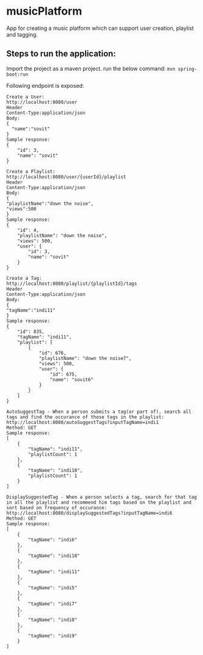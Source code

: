 # musicPlatform
App for creating a music platform which can support user creation, playlist and tagging.

## Steps to run the application:
Import the project as a maven project.
run the below command:
```mvn spring-boot:run```

Following endpoint is exposed:
```
Create a User:
http://localhost:8080/user
Header
Content-Type:application/json
Body:
{
  "name":"sovit"
}
Sample response:
{
    "id": 3,
    "name": "sovit"
}
```
```
Create a Playlist:
http://localhost:8080/user/{userId}/playlist
Header
Content-Type:application/json
Body:
{
"playlistName":"down the noise",
"views":500
}
Sample response:
{
    "id": 4,
    "playlistName": "down the noise",
    "views": 500,
    "user": {
        "id": 3,
        "name": "sovit"
    }
}
```
```
Create a Tag:
http://localhost:8080/playlist/{playlistId}/tags
Header
Content-Type:application/json
Body:
{
"tagName":"indi11"
}
Sample response:
{
    "id": 835,
    "tagName": "indi11",
    "playlist": [
        {
            "id": 676,
            "playlistName": "down the noise7",
            "views": 500,
            "user": {
                "id": 675,
                "name": "sovit6"
            }
        }
    ]
}
```
```
AutoSuggestTag - When a person submits a tag(or part of), search all tags and find the occurance of those tags in the playlist:
http://localhost:8080/autoSuggestTags?inputTagName=indi1
Method: GET
Sample response:
[
    {
        "tagName": "indi11",
        "playlistCount": 1
    },
    {
        "tagName": "indi10",
        "playlistCount": 1
    }
]
```
```
DisplaySuggestedTag - When a person selects a tag, search for that tag in all the playlist and recommend him tags based on the playlist and sort based on frequency of occurance:
http://localhost:8080/displaySuggestedTags?inputTagName=indi6
Method: GET
Sample response:
[
    {
        "tagName": "indi6"
    },
    {
        "tagName": "indi10"
    },
    {
        "tagName": "indi11"
    },
    {
        "tagName": "indi5"
    },
    {
        "tagName": "indi7"
    },
    {
        "tagName": "indi8"
    },
    {
        "tagName": "indi9"
    }
]
```
